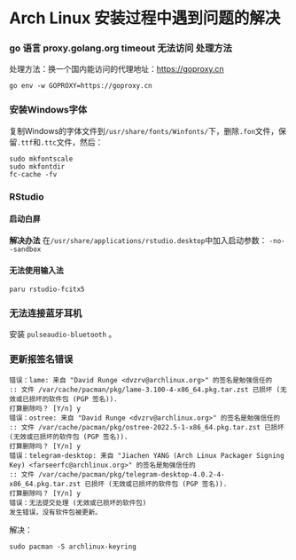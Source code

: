# Arch Linux 安装过程中遇到问题的解决


### go 语言 proxy.golang.org timeout 无法访问 处理方法

处理方法：换一个国内能访问的代理地址：https://goproxy.cn
```
go env -w GOPROXY=https://goproxy.cn
```

### 安装Windows字体

复制Windows的字体文件到`/usr/share/fonts/Winfonts/`下，删除`.fon`文件，保留`.ttf`和`.ttc`文件，然后：
```
sudo mkfontscale
sudo mkfontdir
fc-cache -fv
```

### RStudio 

#### 启动白屏

**解决办法** 在`/usr/share/applications/rstudio.desktop`中加入启动参数： `-no--sandbox`

#### 无法使用输入法

`paru rstudio-fcitx5`

### 无法连接蓝牙耳机

安装 `pulseaudio-bluetooth` 。

### 更新报签名错误

```
错误：lame: 来自 "David Runge <dvzrv@archlinux.org>" 的签名是勉强信任的
:: 文件 /var/cache/pacman/pkg/lame-3.100-4-x86_64.pkg.tar.zst 已损坏 (无效或已损坏的软件包 (PGP 签名)).
打算删除吗？ [Y/n] y
错误：ostree: 来自 "David Runge <dvzrv@archlinux.org>" 的签名是勉强信任的
:: 文件 /var/cache/pacman/pkg/ostree-2022.5-1-x86_64.pkg.tar.zst 已损坏 (无效或已损坏的软件包 (PGP 签名)).
打算删除吗？ [Y/n] y
错误：telegram-desktop: 来自 "Jiachen YANG (Arch Linux Packager Signing Key) <farseerfc@archlinux.org>" 的签名是勉强信任的
:: 文件 /var/cache/pacman/pkg/telegram-desktop-4.0.2-4-x86_64.pkg.tar.zst 已损坏 (无效或已损坏的软件包 (PGP 签名)).
打算删除吗？ [Y/n] y
错误：无法提交处理 (无效或已损坏的软件包)
发生错误，没有软件包被更新。
```

解决：
```
sudo pacman -S archlinux-keyring
```